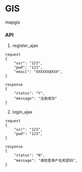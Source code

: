 # GIS
mapgis

### API
1. register_ajax
```angular2
request
{
    "usr": "123",
    "pwd": "123",
    "email": "XXXXXX@XXX",
}
```

```
response
{
    "status": "Y",
    "message": "注册成功"
}
```

2. login_ajax
```
request
{
    "usr": "123",
    "pwd": "123",
}
```

```
response
{
    "status": "N",
    "message": "请检查用户名和密码",
}
```
